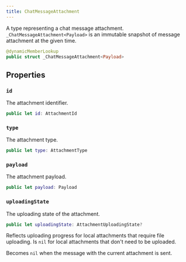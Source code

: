 ```yaml
---
title: ChatMessageAttachment
---
```


A type representing a chat message attachment.
`_ChatMessageAttachment<Payload>` is an immutable snapshot of message attachment at the given time.

``` swift
@dynamicMemberLookup
public struct _ChatMessageAttachment<Payload> 
```

> 

## Properties

### `id`

The attachment identifier.

``` swift
public let id: AttachmentId
```

### `type`

The attachment type.

``` swift
public let type: AttachmentType
```

### `payload`

The attachment payload.

``` swift
public let payload: Payload
```

### `uploadingState`

The uploading state of the attachment.

``` swift
public let uploadingState: AttachmentUploadingState?
```

Reflects uploading progress for local attachments that require file uploading.
Is `nil` for local attachments that don't need to be uploaded.

Becomes `nil` when the message with the current attachment is sent.
